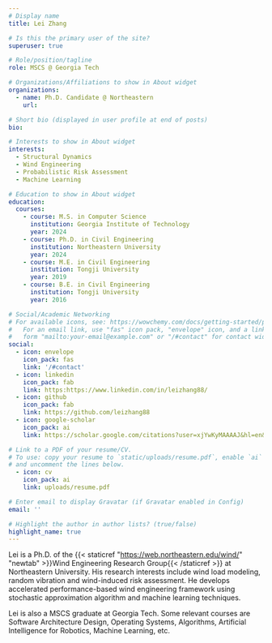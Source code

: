 ```yaml
---
# Display name
title: Lei Zhang

# Is this the primary user of the site?
superuser: true

# Role/position/tagline
role: MSCS @ Georgia Tech

# Organizations/Affiliations to show in About widget
organizations:
  - name: Ph.D. Candidate @ Northeastern
    url: 

# Short bio (displayed in user profile at end of posts)
bio:

# Interests to show in About widget
interests:
  - Structural Dynamics
  - Wind Engineering
  - Probabilistic Risk Assessment
  - Machine Learning

# Education to show in About widget
education:
  courses:
    - course: M.S. in Computer Science
      institution: Georgia Institute of Technology
      year: 2024
    - course: Ph.D. in Civil Engineering
      institution: Northeastern University
      year: 2024
    - course: M.E. in Civil Engineering
      institution: Tongji University
      year: 2019
    - course: B.E. in Civil Engineering
      institution: Tongji University
      year: 2016

# Social/Academic Networking
# For available icons, see: https://wowchemy.com/docs/getting-started/page-builder/#icons
#   For an email link, use "fas" icon pack, "envelope" icon, and a link in the
#   form "mailto:your-email@example.com" or "/#contact" for contact widget.
social:
  - icon: envelope
    icon_pack: fas
    link: '/#contact'
  - icon: linkedin
    icon_pack: fab
    link: https:https://www.linkedin.com/in/leizhang88/
  - icon: github
    icon_pack: fab
    link: https://github.com/leizhang88
  - icon: google-scholar
    icon_pack: ai
    link: https://scholar.google.com/citations?user=xjYwKyMAAAAJ&hl=en&oi=sra

# Link to a PDF of your resume/CV.
# To use: copy your resume to `static/uploads/resume.pdf`, enable `ai` icons in `params.toml`,
# and uncomment the lines below.
  - icon: cv
    icon_pack: ai
    link: uploads/resume.pdf

# Enter email to display Gravatar (if Gravatar enabled in Config)
email: ''

# Highlight the author in author lists? (true/false)
highlight_name: true
---
```


Lei is a Ph.D. of the {{< staticref "https://web.northeastern.edu/wind/" "newtab" >}}Wind Engineering Research Group{{< /staticref >}} at Northeastern University. His research interests include wind load modeling, random vibration and wind-induced risk assessment. He develops accelerated performance-based wind engineering framework using stochastic approximation algorithm and machine learning techniques.

Lei is also a MSCS graduate at Georgia Tech. Some relevant courses are Software Architecture Design, Operating Systems, Algorithms, Artificial Intelligence for Robotics, Machine Learning, etc.


